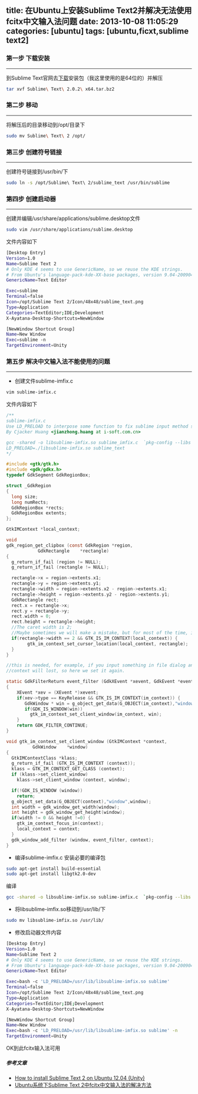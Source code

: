 title: 在Ubuntu上安装Sublime Text2并解决无法使用fcitx中文输入法问题
date: 2013-10-08 11:05:29
categories: [ubuntu]
tags: [ubuntu,ficxt,sublime text2]
---

### 第一步 下载安装
----
到Sublime Text官网去[下载](http://www.sublimetext.com/2)安装包（我这里使用的是64位的）并解压
``` bash 解压
tar xvf Sublime\ Text\ 2.0.2\ x64.tar.bz2
```
<!-- more -->

### 第二步 移动
----
将解压后的目录移动到/opt/目录下
``` bash
sudo mv Sublime\ Text\ 2 /opt/
```

### 第三步 创建符号链接
----
创建符号链接到/usr/bin/下
``` bash
sudo ln -s /opt/Sublime\ Text\ 2/sublime_text /usr/bin/sublime
```

### 第四步 创建启动器
----
创建并编辑/usr/share/applications/sublime.desktop文件
``` bash
sudo vim /usr/share/applications/sublime.desktop
```

文件内容如下
``` bash
[Desktop Entry]
Version=1.0
Name=Sublime Text 2
# Only KDE 4 seems to use GenericName, so we reuse the KDE strings.
# From Ubuntu's language-pack-kde-XX-base packages, version 9.04-20090413.
GenericName=Text Editor

Exec=sublime
Terminal=false
Icon=/opt/Sublime Text 2/Icon/48x48/sublime_text.png
Type=Application
Categories=TextEditor;IDE;Development
X-Ayatana-Desktop-Shortcuts=NewWindow

[NewWindow Shortcut Group]
Name=New Window
Exec=sublime -n
TargetEnvironment=Unity
```

### 第五步 解决中文输入法不能使用的问题
----
- 创建文件sublime-imfix.c
``` bash
vim sublime-imfix.c
```
文件内容如下
``` c
/**
sublime-imfix.c
Use LD_PRELOAD to interpose some function to fix sublime input method support for linux.
By Cjacker Huang <jianzhong.huang at i-soft.com.cn>

gcc -shared -o libsublime-imfix.so sublime_imfix.c  `pkg-config --libs --cflags gtk+-2.0` -fPIC
LD_PRELOAD=./libsublime-imfix.so sublime_text
*/

#include <gtk/gtk.h>
#include <gdk/gdkx.h>
typedef GdkSegment GdkRegionBox;

struct _GdkRegion
{
  long size;
  long numRects;
  GdkRegionBox *rects;
  GdkRegionBox extents;
};

GtkIMContext *local_context;

void
gdk_region_get_clipbox (const GdkRegion *region,
            GdkRectangle    *rectangle)
{
  g_return_if_fail (region != NULL);
  g_return_if_fail (rectangle != NULL);

  rectangle->x = region->extents.x1;
  rectangle->y = region->extents.y1;
  rectangle->width = region->extents.x2 - region->extents.x1;
  rectangle->height = region->extents.y2 - region->extents.y1;
  GdkRectangle rect;
  rect.x = rectangle->x;
  rect.y = rectangle->y;
  rect.width = 0;
  rect.height = rectangle->height;
  //The caret width is 2;
  //Maybe sometimes we will make a mistake, but for most of the time, it should be the caret.
  if(rectangle->width == 2 && GTK_IS_IM_CONTEXT(local_context)) {
        gtk_im_context_set_cursor_location(local_context, rectangle);
  }
}

//this is needed, for example, if you input something in file dialog and return back the edit area
//context will lost, so here we set it again.

static GdkFilterReturn event_filter (GdkXEvent *xevent, GdkEvent *event, gpointer im_context)
{
    XEvent *xev = (XEvent *)xevent;
    if(xev->type == KeyRelease && GTK_IS_IM_CONTEXT(im_context)) {
       GdkWindow * win = g_object_get_data(G_OBJECT(im_context),"window");
       if(GDK_IS_WINDOW(win))
         gtk_im_context_set_client_window(im_context, win);
    }
    return GDK_FILTER_CONTINUE;
}

void gtk_im_context_set_client_window (GtkIMContext *context,
          GdkWindow    *window)
{
  GtkIMContextClass *klass;
  g_return_if_fail (GTK_IS_IM_CONTEXT (context));
  klass = GTK_IM_CONTEXT_GET_CLASS (context);
  if (klass->set_client_window)
    klass->set_client_window (context, window);

  if(!GDK_IS_WINDOW (window))
    return;
  g_object_set_data(G_OBJECT(context),"window",window);
  int width = gdk_window_get_width(window);
  int height = gdk_window_get_height(window);
  if(width != 0 && height !=0) {
    gtk_im_context_focus_in(context);
    local_context = context;
  }
  gdk_window_add_filter (window, event_filter, context);
}
```

- 编译sublime-imfix.c
安装必要的编译包
``` bash
sudo apt-get install build-essential
sudo apt-get install libgtk2.0-dev
```

编译
``` bash
gcc -shared -o libsublime-imfix.so sublime-imfix.c  `pkg-config --libs --cflags gtk+-2.0` -fPIC
```

- 将libsublime-imfix.so移动到/usr/lib/下
``` bash
sudo mv libsublime-imfix.so /usr/lib/
```

- 修改启动器文件内容
``` bash
[Desktop Entry]
Version=1.0
Name=Sublime Text 2
# Only KDE 4 seems to use GenericName, so we reuse the KDE strings.
# From Ubuntu's language-pack-kde-XX-base packages, version 9.04-20090413.
GenericName=Text Editor

Exec=bash -c 'LD_PRELOAD=/usr/lib/libsublime-imfix.so sublime'
Terminal=false
Icon=/opt/Sublime Text 2/Icon/48x48/sublime_text.png
Type=Application
Categories=TextEditor;IDE;Development
X-Ayatana-Desktop-Shortcuts=NewWindow

[NewWindow Shortcut Group]
Name=New Window
Exec=bash -c 'LD_PRELOAD=/usr/lib/libsublime-imfix.so sublime' -n
TargetEnvironment=Unity
```

OK到此fcitx输入法可用

##### 参考文章
- [How to install Sublime Text 2 on Ubuntu 12.04 (Unity)](http://www.technoreply.com/how-to-install-sublime-text-2-on-ubuntu-12-04-unity/)
- [Ubuntu系统下Sublime Text 2中fcitx中文输入法的解决方法](http://my.oschina.net/wugaoxing/blog/121281?p=2)